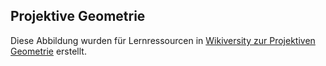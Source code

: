 ## Projektive Geometrie
Diese Abbildung wurden für Lernressourcen in [Wikiversity zur Projektiven Geometrie](https://de.wikiversity.org/wiki/Projektive_Geometrie) erstellt.
